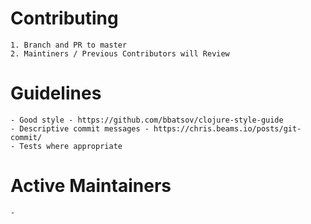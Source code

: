 # Contributing

    1. Branch and PR to master
    2. Maintiners / Previous Contributors will Review

# Guidelines

    - Good style - https://github.com/bbatsov/clojure-style-guide
    - Descriptive commit messages - https://chris.beams.io/posts/git-commit/
    - Tests where appropriate

# Active Maintainers

    - 


